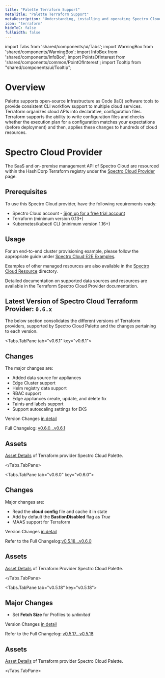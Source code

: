 ```yaml
---
title: "Palette Terraform Support"
metaTitle: "Palette Terraform Support"
metaDescription: "Understanding, installing and operating Spectro Cloud's Terraform Provider."
icon: "terraform"
hideToC: false
fullWidth: false
---
```


import Tabs from 'shared/components/ui/Tabs';
import WarningBox from 'shared/components/WarningBox';
import InfoBox from 'shared/components/InfoBox';
import PointsOfInterest from 'shared/components/common/PointOfInterest';
import Tooltip from "shared/components/ui/Tooltip";


# Overview

Palette supports open-source Infrastructure as Code (IaC) software tools to provide consistent CLI workflow support to multiple cloud services. Terraform organizes cloud APIs into declarative, configuration files. Terraform supports the ability to write configuration files and checks whether the execution plan for a configuration matches your expectations (before deployment) and then, applies these changes to hundreds of cloud resources. 

# Spectro Cloud Provider

The SaaS and on-premise management API of Spectro Cloud are resourced within the HashiCorp Terraform registry under the [Spectro Cloud Provider](https://registry.terraform.io/providers/spectrocloud/spectrocloud/latest/docs) page.

## Prerequisites
To use this Spectro Cloud provider, have the following requirements ready:
* Spectro Cloud account - [Sign up for a free trial account](https://www.spectrocloud.com/free-trial)
* Terraform (minimum version 0.13+)
* Kubernetes/kubectl CLI (minimum version 1.16+)

## Usage

For an end-to-end cluster provisioning example, please follow the appropriate guide under [Spectro Cloud E2E Examples](https://github.com/spectrocloud/terraform-provider-spectrocloud/tree/main/examples/e2e).

Examples of other managed resources are also available in the [Spectro Cloud Resource](https://github.com/spectrocloud/terraform-provider-spectrocloud/tree/main/examples/resources) directory.

Detailed documentation on supported data sources and resources are available in the Terraform Spectro Cloud Provider documentation.


## Latest Version of Spectro Cloud Terraform Provider: `0.6.x`
The below section consolidates the different versions of Terraform providers, supported by Spectro Cloud Palette and the changes pertaining to each version.


<Tabs>

<Tabs.TabPane tab="v0.6.1" key="v0.6.1">

## Changes

The major changes are:
* Added data source for appliances 
* Edge Cluster support
* Helm registry data support
* RBAC support 
* Edge appliances create, update, and delete fix
* Taints and labels support
* Support autoscaling settings for EKS

Version Changes [in detail](https://github.com/spectrocloud/terraform-provider-spectrocloud/releases/tag/v0.6.1)

Full Changelog: [v0.6.0...v0.6.1](https://github.com/spectrocloud/terraform-provider-spectrocloud/compare/v0.6.0...v0.6.1)

## Assets

[Asset Details](https://github.com/spectrocloud/terraform-provider-spectrocloud/releases/tag/v0.6.1#:~:text=akhilesh2410%20and%20nikchern-,Assets,-17) of Terraform provider Spectro Cloud Palette.

</Tabs.TabPane>
 

<Tabs.TabPane tab="v0.6.0" key="v0.6.0">

## Changes

Major changes are:

* Read the **cloud config** file and cache it in state
* Add by default the **BastionDisabled** flag as *True*
* MAAS support for Terraform

Version Changes [in detail](https://github.com/spectrocloud/terraform-provider-spectrocloud/releases/tag/v0.6.0)

Refer to the Full Changelog:[v0.5.18...v0.6.0](https://github.com/spectrocloud/terraform-provider-spectrocloud/compare/v0.5.18...v0.6.0)

## Assets
[Asset Details](https://github.com/spectrocloud/terraform-provider-spectrocloud/releases#:~:text=anand%20and%20nikchern-,Assets,-17) of Terraform Provider Spectro Cloud Palette.

</Tabs.TabPane>

<Tabs.TabPane tab="v0.5.18" key="v0.5.18">

## Major Changes
 
* Set **Fetch Size** for Profiles to *unlimited*

Version Changes [in detail](https://github.com/spectrocloud/terraform-provider-spectrocloud/releases/tag/v0.5.18)

Refer to the Full Changelog: [v0.5.17...v0.5.18](https://github.com/spectrocloud/terraform-provider-spectrocloud/compare/v0.5.17...v0.5.18)

## Assets
[Asset Details](https://github.com/spectrocloud/terraform-provider-spectrocloud/releases#:~:text=Assets-,17,-terraform%2Dprovider%2Dspectrocloud_0.5.18_darwin_amd64) of Terraform provider Spectro Cloud Palette.


</Tabs.TabPane>


</Tabs>




